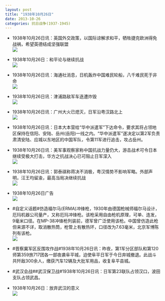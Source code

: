 ```yaml
---
layout: post
title: "1938年10月26日"
date: 2013-10-26
categories: 抗日战争(1937-1945)
---
```


<meta name="referrer" content="no-referrer" />

- 1938年10月26日讯：英国外交政策，以国际谅解求和平，牺牲捷克欧洲得免战祸，希望英德结成坚强联盟 <br/><img src="https://ww1.sinaimg.cn/large/aca367d8jw1e9yxsrc7g3j20cs1p87j8.jpg" />

- 1938年10月26日：和平论与继续抗战 <br/><img src="https://ww3.sinaimg.cn/large/aca367d8jw1e9yw2bn5x1j20cs0jo7b6.jpg" />

- 1938年10月26日讯：海通社消息，日机轰炸中国难民轮船，八千难民死于非命 <br/><img src="https://ww2.sinaimg.cn/large/aca367d8jw1e9yubw0isjj20f106nwfv.jpg" />

- 1938年10月26日讯：津浦路敌军车迭遭炸毁 <br/><img src="https://ww4.sinaimg.cn/large/aca367d8jw1e9yqv0dkr4j20eg074dhp.jpg" />

- 1938年10月26日讯：广州大火已熄灭，日军沿粤汉路北上 <br/><img src="https://ww1.sinaimg.cn/large/aca367d8jw1e9yne865l8j20cs14ogsl.jpg" />

- 1938年10月26日讯：日本大本营给“华中派遣军”下达命令，要求其将占领地区保持在信阳、安陆、岳州(岳阳)一线之内。“华中派遣军”遂决定以第2军负责肃清安陆、应城以东地区的中国军队，令第11军进行追击，攻占岳州。 

- 1938年10月26日讯：美军事观察家称中国抗战力量仍大，游击战术可令日本继续受极大打击，华方之抗战决心已可阻止日军深入 <br/><img src="https://ww2.sinaimg.cn/large/aca367d8jw1e9yi6wmlttj20cs13sgti.jpg" />

- 1938年10月26日讯：郭泰祺称蒋决不消极，粤汉情势不影响军略。外部声明，汪王均留渝，最高当局决继续抗战 <br/><img src="https://ww1.sinaimg.cn/large/aca367d8jw1e9yggg1g1fj20cs26lkag.jpg" />

- 1938年10月26日广告 <br/><img src="https://ww2.sinaimg.cn/large/aca367d8jw1e9yeq02vd3j20ci0jpq5y.jpg" />

- #自定义话题#仿造福尔马(ERMA)冲锋枪，1930年由德国枪械师福尔马设计，厄玛机器公司量产，又称厄玛冲锋枪。该枪采用自由枪机原理，可单、连发，9毫米口径。在MP-38冲锋枪列装前，德军曾广泛使用该枪。中国曾仿造此枪但来源不详，取消散热筒，枪管上有散热环，口径改为7.63毫米，北京军博陈列有该枪。 <br/><img src="https://ww1.sinaimg.cn/large/aca367d8jw1e9ycp3o4yej20c10lz0tp.jpg" />

- #晋察冀军区反围攻作战#1938年10月26日讯：昨夜，第1军分区部队和第120师第359旅717团各一部夜袭阜平城，迫使阜平日军于今日弃城撤退。此战斗共歼敌300余人，缴获汽车12辆及大批军用品，收复阜平县城。 

- #武汉会战##武汉保卫战#1938年10月26日讯：日军第23联队占领汉口，波田支队占领武昌。 

- 1938年10月26日：放弃武汉的意义 <br/><img src="https://ww4.sinaimg.cn/large/aca367d8jw1e9y7se3fl2j20cs0t946h.jpg" />

